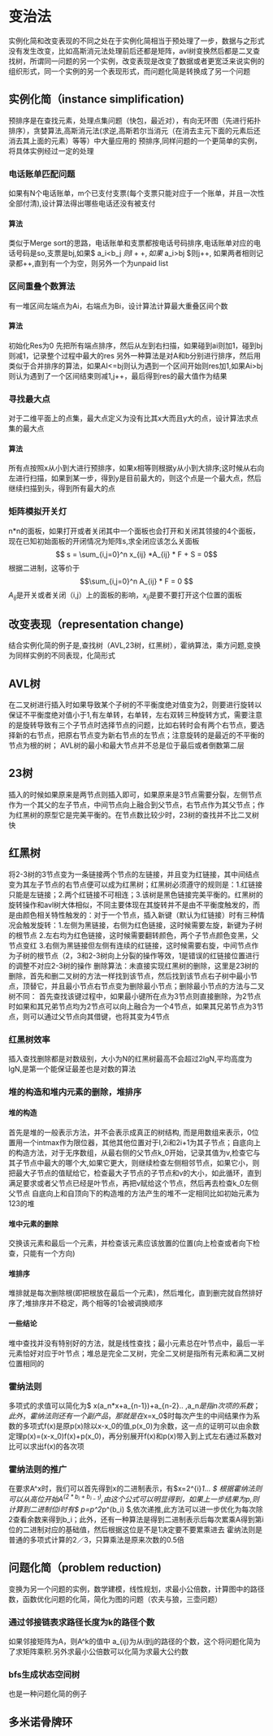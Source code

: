# 变治法
实例化简和改变表现的不同之处在于实例化简相当于预处理了一步，数据与之形式没有发生改变，比如高斯消元法处理前后还都是矩阵，avl树变换然后都是二叉查找树，所谓同一问题的另一个实例，改变表现是改变了数据或者更宽泛来说实例的组织形式，同一个实例的另一个表现形式，而问题化简是转换成了另一个问题
## 实例化简（instance simplification)
预排序是在查找元素，处理点集问题（快包，最近对），有向无环图（先进行拓扑排序），贪婪算法,高斯消元法(求逆,高斯若尔当消元（在消去主元下面的元素后还消去其上面的元素）等等）中大量应用的
预排序,同样问题的一个更简单的实例，将具体实例经过一定的处理
### 电话账单匹配问题
如果有N个电话账单，m个已支付支票(每个支票只能对应于一个账单，并且一次性全部付清),设计算法得出哪些电话还没有被支付
#### 算法
类似于Merge sort的思路，电话账单和支票都按电话号码排序,电话账单对应的电话号码是so,支票是bj,如果$ a_i<b_j $则I++,如果$ a_i>bj $则j++, 如果两者相则记录都++,直到有一个为空，则另外一个为unpaid list
### 区间重叠个数算法
有一堆区间左端点为Ai，右端点为Bi，设计算法计算最大重叠区间个数
#### 算法
初始化Res为0
先把所有端点排序，然后从左到右扫描，如果碰到ai则加1，碰到bj则减1，记录整个过程中最大的res
另外一种算法是对A和b分别进行排序，然后用类似于合并排序的算法，如果AI<=bj则认为遇到一个区间开始则res加1,如果Ai>bj则认为遇到了一个区间结束则减1,j++，最后得到res的最大值作为结果
### 寻找最大点
对于二维平面上的点集，最大点定义为没有比其x大而且y大的点，设计算法求点集的最大点
#### 算法
所有点按照x从小到大进行预排序，如果x相等则根据y从小到大排序;这时候从右向左进行扫描，如果到某一步，得到y是目前最大的，则这个点是一个最大点，然后继续扫描到头，得到所有最大的点
### 矩阵模拟开关灯
n*n的面板，如果打开或者关闭其中一个面板也会打开和关闭其领接的4个面板，现在已知初始面板的开闭情况为矩阵s,求全闭应该怎么关面板
$$ s = \sum_{i,j=0}^n x_{ij} *A_{ij} * F + S = 0$$
根据二进制，这等价于$$\sum_{i,j=0}^n A_{ij} * F = 0 $$
$A_{ij}$是开关或者关闭（i,j）上的面板的影响，$x_{ij}$是要不要打开这个位置的面板
## 改变表现（representation change)
结合实例化简的例子是,查找树（AVL,23树，红黑树），霍纳算法，乘方问题,变换为同样实例的不同表现，化简形式
## AVL树
在二叉树进行插入时如果导致某个子树的不平衡度绝对值变为2，则要进行旋转以保证不平衡度绝对值小于1,有左单转，右单转，左右双转三种旋转方式，需要注意的是旋转导致有三个子节点时选择节点的问题，比如右转时会有两个右节点，要选择新的右节点，把原右节点变为新右节点的左节点；注意旋转的是最近的不平衡的节点为根的树；
AVL树的最小和最大节点并不总是位于最后或者倒数第二层
## 23树
插入的时候如果原来是两节点则插入即可，如果原来是3节点需要分裂，左侧节点作为一个其父的左子节点，中间节点向上融合到父节点，右节点作为其父节点；作为红黑树的原型它是完美平衡的。在节点数比较少时，23树的查找并不比二叉树快
## 红黑树
将2-3树的3节点变为一条链接两个节点的左链接，并且变为红链接，其中间结点变为其左子节点的右节点便可以成为红黑树；红黑树必须遵守的规则是：1.红链接只能是左链接；2.两个红链接不可相连；3.该树是黑色链接完美平衡的。红黑树的旋转操作和avl树大体相似，不同主要体现在其旋转并不是由不平衡度触发的，而是由颜色相关特性触发的：对于一个节点，插入新键（默认为红链接）时有三种情况会触发旋转：1.左侧为黑链接，右侧为红色链接，这时候需要左旋，新键为子树的根节点 2.左右均为红色链接，这时候需要翻转颜色，两个子节点颜色变黑，父节点变红 3.右侧为黑链接但左侧有连续的红链接，这时候需要右旋，中间节点作为子树的根节点（2，3和2-3树向上分裂的操作等效，1是错误的红链接位置进行的调整不对应2-3树的操作
删除算法：未直接实现红黑树的删除，这里是23树的删除，首先和删二叉树的方法一样找到该节点，然后找到该节点右子树中最小节点，顶替它，并且最小节点右节点变为删除最小节点；删除最小节点的方法与二叉树不同：
首先查找该键过程中，如果最小键所在点为3节点则直接删除，为2节点时如果和其兄弟节点均为2节点可以向上融合为一个4节点，如果其兄弟节点为3节点，则可以通过父节点向其借键，也将其变为4节点
### 红黑树效率
插入查找删除都是对数级别，大小为N的红黑树最高不会超过2lgN,平均高度为lgN,是第一个能保证最差也是对数的算法
### 堆的构造和堆内元素的删除，堆排序
#### 堆的构造
首先是堆的一般表示方法，并不会表示成真正的树结构, 而是用数组来表示，0位置用一个intmax作为限位器，其他其他位置对于I,2i和2i+1为其子节点；自底向上的构造方法，对于无序数组，从最右侧的父节点k_0开始，记录其值为v,检查它与其子节点中最大的哪个大,如果它更大，则继续检查左侧相邻节点，如果它小，则把最大子节点的值赋给它，检查最大子节点的子节点和v的大小，如此循环，直到满足要求或者父节点已经是叶节点，再把v赋给这个节点，然后再去检查k_0左侧父节点
自底向上和自顶向下的构造堆的方法产生的堆不一定相同比如初始元素为123的堆
#### 堆中元素的删除
交换该元素和最后一个元素，并检查该元素应该放置的位置(向上检查或者向下检查，只能有一个方向)
#### 堆排序
堆排就是每次删除根(即把根放在最后一个元素)，然后堆化，直到删完就自然排好序了;堆排序并不稳定，两个相等的1会被调换顺序
#### 一些结论
堆中查找并没有特别好的方法，就是线性查找；最小元素总在叶节点中，最后一半元素恰好对应于叶节点；堆总是完全二叉树，完全二叉树是指所有元素和满二叉树位置相同的
### 霍纳法则
多项式的求值可以简化为$ x(a_n*x+a_{n-1})+a_{n-2}.. $,$a_n$是指n次项的系数；此外，霍纳法则还有一个副产品，那就是在$x=x_0$时每次产生的中间结果作为系数的多项式f(x)是原p(x)除以x-x_0的值,p(x_0)为余数，这一点的证明可以由余数定理p(x)=(x-x_0)f(x)+p(x_0)，再分别展开f(x)和p(x)带入到上式左右通过系数对比可以求出f(x)的各次项
### 霍纳法则的推广
在要求A^x时，我们可以首先得到x的二进制表示，有$x=2^{i}*1... $ 根据霍纳法则可以从高位开始$A^(2*b_i+b_{i-1})$,由这个公式可以明显得到，如果上一步结果为p,则计算到二进制位i时有$ p=p^2*p^(b_i) $,依次递推,此方法可以进一步优化为每次除2查看余数来得到b_i；此外，还有一种算法是得到二进制表示后每次累乘A得到第i位的二进制对应的基础值，然后根据这位是不是1决定要不要累乘进去
霍纳法则是普通的多项式计算的2／3，只算乘法是原来次数的0.5倍
## 问题化简（problem reduction)
变换为另一个问题的实例，数学建模，线性规划，求最小公倍数，计算图中的路径数，函数优化问题的化简，简化为图的问题（农夫与狼，三壶问题）
### 通过邻接链表求路径长度为k的路径个数
如果邻接矩阵为A，则A^k的值中 a_{ij}为从i到j的路径的个数，这个将问题化简为了求矩阵乘积.另外求最小公倍数可以化简为求最大公约数
### bfs生成状态空间树
也是一种问题化简的例子
## 多米诺骨牌环

